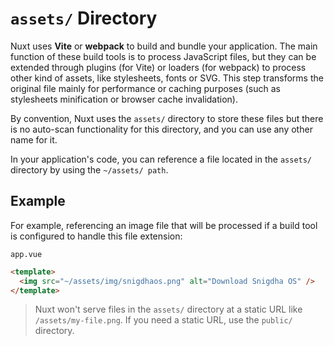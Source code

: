 # `assets/` Directory

Nuxt uses **Vite** or **webpack** to build and bundle your application. The main function of these build tools is to process JavaScript files, but they can be extended through plugins (for Vite) or loaders (for webpack) to process other kind of assets, like stylesheets, fonts or SVG. This step transforms the original file mainly for performance or caching purposes (such as stylesheets minification or browser cache invalidation).

By convention, Nuxt uses the `assets/` directory to store these files but there is no auto-scan functionality for this directory, and you can use any other name for it.

In your application's code, you can reference a file located in the `assets/` directory by using the `~/assets/ path`.

## Example

For example, referencing an image file that will be processed if a build tool is configured to handle this file extension:

`app.vue`
```html
<template>
  <img src="~/assets/img/snigdhaos.png" alt="Download Snigdha OS" />
</template>
```

> Nuxt won't serve files in the `assets/` directory at a static URL like `/assets/my-file.png`. If you need a static URL, use the `public/` directory.